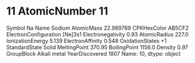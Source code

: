 # 11 AtomicNumber                       11
Symbol                             Na
Name                           Sodium
AtomicMass                  22.989769
CPKHexColor                    AB5CF2
ElectronConfiguration         [Ne]3s1
Electronegativity                0.93
AtomicRadius                    227.0
IonizationEnergy                5.139
ElectronAffinity                0.548
OxidationStates                    +1
StandardState                   Solid
MeltingPoint                   370.95
BoilingPoint                   1156.0
Density                          0.97
GroupBlock               Alkali metal
YearDiscovered                   1807
Name: 10, dtype: object